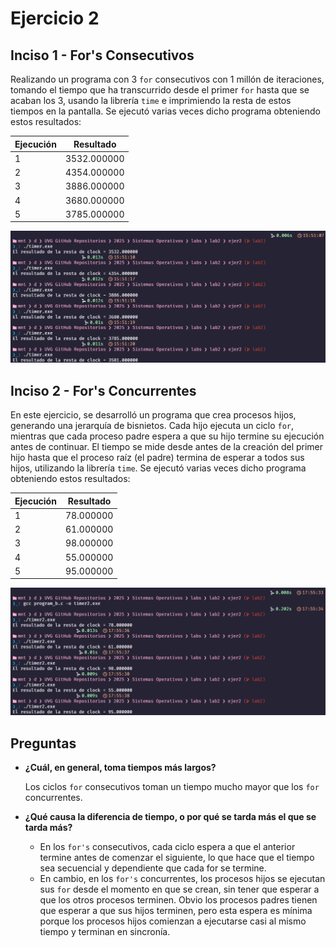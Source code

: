 # Ejercicio 2

## Inciso 1 - For's Consecutivos

Realizando un programa con 3 `for` consecutivos con 1 millón de iteraciones, tomando el tiempo que ha transcurrido desde el primer `for` hasta que se acaban los 3, usando la librería `time` e imprimiendo la resta de estos tiempos en la pantalla. Se ejecutó varias veces dicho programa obteniendo estos resultados:

| Ejecución | Resultado  |
|-----------|------------|
| 1         | 3532.000000|
| 2         | 4354.000000|
| 3         | 3886.000000|
| 4         | 3680.000000|
| 5         | 3785.000000|

![Tiempos Consecutivos de Ejecución](../images/tiempos_cons_ejer2.png "Tiempos Consecutivos de Ejecución")

## Inciso 2 - For's Concurrentes

En este ejercicio, se desarrolló un programa que crea procesos hijos, generando una jerarquía de bisnietos. Cada hijo ejecuta un ciclo `for`, mientras que cada proceso padre espera a que su hijo termine su ejecución antes de continuar. El tiempo se mide desde antes de la creación del primer hijo hasta que el proceso raíz (el padre) termina de esperar a todos sus hijos, utilizando la librería `time`. Se ejecutó varias veces dicho programa obteniendo estos resultados:

| Ejecución | Resultado  |
|-----------|------------|
| 1         | 78.000000|
| 2         | 61.000000|
| 3         | 98.000000|
| 4         | 55.000000|
| 5         | 95.000000|

![Tiempos Concurrentes de Ejecución](../images/tiempos_conc_ejer2.png "Tiempos Concurrentes de Ejecución")

## Preguntas

- **¿Cuál, en general, toma tiempos más largos?**

    Los ciclos `for` consecutivos toman un tiempo mucho mayor que los `for` concurrentes.

- **¿Qué causa la diferencia de tiempo, o por qué se tarda más el que se tarda más?**

  - En los `for's` consecutivos, cada ciclo espera a que el anterior termine antes de comenzar el siguiente, lo que hace que el tiempo sea secuencial y dependiente que cada for se termine.
  - En cambio, en los `for's` concurrentes, los procesos hijos se ejecutan sus `for` desde el momento en que se crean, sin tener que esperar a que los otros procesos terminen. Obvio los procesos padres tienen que esperar a que sus hijos terminen, pero esta espera es mínima porque los procesos hijos comienzan a ejecutarse casi al mismo tiempo y terminan en sincronía.
